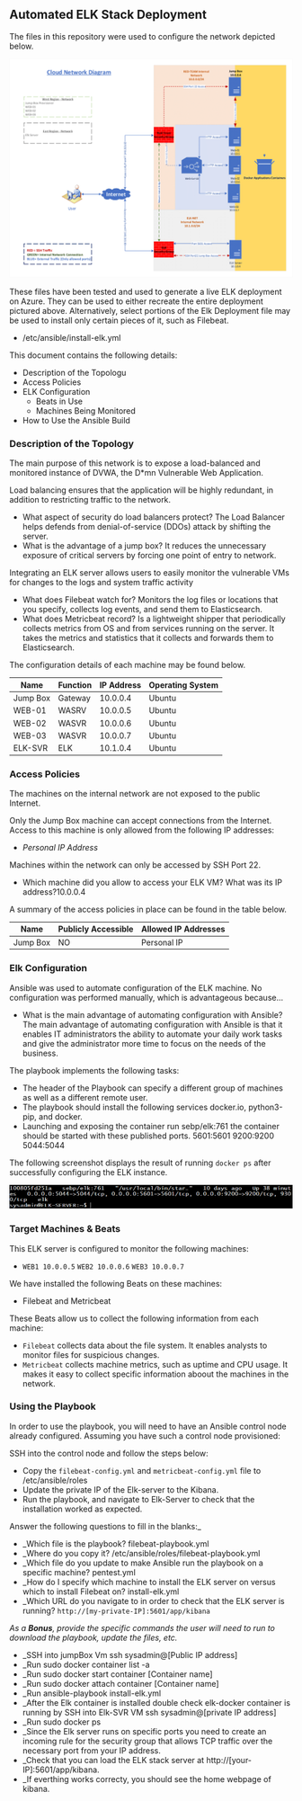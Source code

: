 ## Automated ELK Stack Deployment

The files in this repository were used to configure the network depicted below.

![TODO: Update the path with the name of your diagram](https://raw.githubusercontent.com/PercyGC/ELK-Stack-Project-1/Project/Images/Cloud_Network_Diagram.png)

These files have been tested and used to generate a live ELK deployment on Azure. They can be used to either recreate the entire deployment pictured above. Alternatively, select portions of the Elk Deployment file may be used to install only certain pieces of it, such as Filebeat.

  - /etc/ansible/install-elk.yml

This document contains the following details:
- Description of the Topologu
- Access Policies
- ELK Configuration
  - Beats in Use
  - Machines Being Monitored
- How to Use the Ansible Build


### Description of the Topology

The main purpose of this network is to expose a load-balanced and monitored instance of DVWA, the D*mn Vulnerable Web Application.

Load balancing ensures that the application will be highly redundant, in addition to restricting traffic to the network.
- What aspect of security do load balancers protect? The Load Balancer helps defends from denial-of-service (DDOs) attack by shifting the server. 
- What is the advantage of a jump box? It reduces the unnecessary exposure of critical servers by forcing one point of entry to network.

Integrating an ELK server allows users to easily monitor the vulnerable VMs for changes to the logs and system traffic activity
- What does Filebeat watch for? Monitors the log files or locations that you specify, collects log events, and send them to Elasticsearch.
- What does Metricbeat record? Is a lightweight shipper that periodically collects metrics from OS and from services running on the server. It takes the metrics and statistics that it collects and forwards them to Elasticsearch.

The configuration details of each machine may be found below.

| Name     | Function | IP Address | Operating System |
|----------|----------|------------|------------------|
| Jump Box | Gateway  | 10.0.0.4   | Ubuntu            |
| WEB-01     | WASRV         | 10.0.0.5           | Ubuntu                 |
| WEB-02     | WASVR         | 10.0.0.6           | Ubuntu                 |
| WEB-03     | WASVR         | 10.0.0.7           | Ubuntu                 |
| ELK-SVR     | ELK         | 10.1.0.4           | Ubuntu                 |

### Access Policies

The machines on the internal network are not exposed to the public Internet. 

Only the Jump Box machine can accept connections from the Internet. Access to this machine is only allowed from the following IP addresses:
- _Personal IP Address_

Machines within the network can only be accessed by SSH Port 22.
- Which machine did you allow to access your ELK VM? What was its IP address?10.0.0.4

A summary of the access policies in place can be found in the table below.

| Name     | Publicly Accessible | Allowed IP Addresses |
|----------|---------------------|----------------------|
| Jump Box | NO              | Personal IP    |

### Elk Configuration

Ansible was used to automate configuration of the ELK machine. No configuration was performed manually, which is advantageous because...
- What is the main advantage of automating configuration with Ansible? The main advantage of automating configuration with Ansible is that it enables IT administrators the ability to automate your daily work tasks and give the administrator more time to focus on the needs of the business.

The playbook implements the following tasks:
- The header of the Playbook can specify a different group of machines as well as a different remote user.
- The playbook should install the following services docker.io, python3-pip, and docker.
- Launching and exposing the container run sebp/elk:761 the container should be started with these published ports. 5601:5601 9200:9200 5044:5044

The following screenshot displays the result of running `docker ps` after successfully configuring the ELK instance.

![TODO: Update the path with the name of your screenshot of docker ps output](https://github.com/PercyGC/ELK-Stack-Project-1/blob/Project/Images/Docker%20Result.PNG)

### Target Machines & Beats
This ELK server is configured to monitor the following machines:
- `WEB1 10.0.0.5` `WEB2 10.0.0.6` `WEB3 10.0.0.7`

We have installed the following Beats on these machines:
- Filebeat and Metricbeat

These Beats allow us to collect the following information from each machine:
- `Filebeat` collects data about the file system. It enables analysts to monitor files for suspicious changes.
- `Metricbeat` collects machine metrics, such as uptime and CPU usage. It makes it easy to collect specific information aboout the machines in the network.
### Using the Playbook
In order to use the playbook, you will need to have an Ansible control node already configured. Assuming you have such a control node provisioned: 

SSH into the control node and follow the steps below:
- Copy the `filebeat-config.yml` and `metricbeat-config.yml` file to /etc/ansible/roles
- Update the private IP of the Elk-server to the Kibana.
- Run the playbook, and navigate to Elk-Server to check that the installation worked as expected.

Answer the following questions to fill in the blanks:_
- _Which file is the playbook? filebeat-playbook.yml
- _Where do you copy it? /etc/ansible/roles/filebeat-playbook.yml
- _Which file do you update to make Ansible run the playbook on a specific machine? pentest.yml 
- _How do I specify which machine to install the ELK server on versus which to install Filebeat on? install-elk.yml
- _Which URL do you navigate to in order to check that the ELK server is running? `http://[my-private-IP]:5601/app/kibana`

_As a **Bonus**, provide the specific commands the user will need to run to download the playbook, update the files, etc._

- _SSH into jumpBox Vm ssh sysadmin@[Public IP address]
- _Run sudo docker container list -a
- _Run sudo docker start container [Container name]
- _Run sudo docker attach container [Container name]
- _Run ansible-playbook install-elk.yml
- _After the Elk container is installed double check elk-docker container is running by SSH into Elk-SVR VM ssh sysadmin@[private IP address]
- _Run sudo docker ps
- _Since the Elk server runs on specific ports you need to create an incoming rule for the security group that allows TCP traffic over the necessary port from your IP address.
- _Check that you can load the ELK stack server at http://[your-IP]:5601/app/kibana.
- _If everthing works correcty, you should see the home webpage of kibana.

